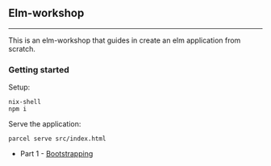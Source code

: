 ## Elm-workshop
---

This is an elm-workshop that guides in create an elm application from scratch.

### Getting started

Setup:
```
nix-shell
npm i
```

Serve the application:
```
parcel serve src/index.html
```

  * Part 1 - [Bootstrapping](../../tree/001-bootstrapping)
